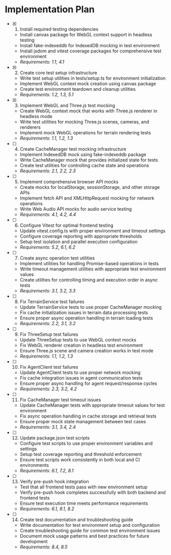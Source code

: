 # Implementation Plan

- [x] 1. Install required testing dependencies
  - Install canvas package for WebGL context support in headless testing
  - Install fake-indexeddb for IndexedDB mocking in test environment
  - Install jsdom and vitest coverage packages for comprehensive test environment
  - _Requirements: 1.1, 4.1_

- [x] 2. Create core test setup infrastructure
  - Write test setup utilities in tests/setup.ts for environment initialization
  - Implement WebGL context mock creation using canvas package
  - Create test environment teardown and cleanup utilities
  - _Requirements: 1.2, 1.3, 5.1_

- [x] 3. Implement WebGL and Three.js test mocking
  - Create WebGL context mock that works with Three.js renderer in headless mode
  - Write test utilities for mocking Three.js scenes, cameras, and renderers
  - Implement mock WebGL operations for terrain rendering tests
  - _Requirements: 1.1, 1.2, 1.3_

- [ ] 4. Create CacheManager test mocking infrastructure
  - Implement IndexedDB mock using fake-indexeddb package
  - Write CacheManager mock that provides initialized state for tests
  - Create test utilities for controlling cache state and operations
  - _Requirements: 2.1, 2.2, 2.3_

- [ ] 5. Implement comprehensive browser API mocks
  - Create mocks for localStorage, sessionStorage, and other storage APIs
  - Implement fetch API and XMLHttpRequest mocking for network operations
  - Write Web Audio API mocks for audio service testing
  - _Requirements: 4.1, 4.2, 4.4_

- [ ] 6. Configure Vitest for optimal frontend testing
  - Update vitest.config.ts with proper environment and timeout settings
  - Configure coverage reporting with appropriate thresholds
  - Setup test isolation and parallel execution configuration
  - _Requirements: 5.2, 6.1, 6.2_

- [ ] 7. Create async operation test utilities
  - Implement utilities for handling Promise-based operations in tests
  - Write timeout management utilities with appropriate test environment values
  - Create utilities for controlling timing and execution order in async tests
  - _Requirements: 3.1, 3.2, 3.3_

- [ ] 8. Fix TerrainService test failures
  - Update TerrainService tests to use proper CacheManager mocking
  - Fix cache initialization issues in terrain data processing tests
  - Ensure proper async operation handling in terrain loading tests
  - _Requirements: 2.2, 3.1, 3.2_

- [ ] 9. Fix ThreeSetup test failures
  - Update ThreeSetup tests to use WebGL context mocks
  - Fix WebGL renderer creation in headless test environment
  - Ensure Three.js scene and camera creation works in test mode
  - _Requirements: 1.1, 1.2, 1.3_

- [ ] 10. Fix AgentClient test failures
  - Update AgentClient tests to use proper network mocking
  - Fix cache integration issues in agent communication tests
  - Ensure proper async handling for agent request/response cycles
  - _Requirements: 2.3, 3.2, 4.2_

- [ ] 11. Fix CacheManager test timeout issues
  - Update CacheManager tests with appropriate timeout values for test environment
  - Fix async operation handling in cache storage and retrieval tests
  - Ensure proper mock state management between test cases
  - _Requirements: 3.1, 3.4, 2.4_

- [ ] 12. Update package.json test scripts
  - Configure test scripts to use proper environment variables and settings
  - Setup test coverage reporting and threshold enforcement
  - Ensure test scripts work consistently in both local and CI environments
  - _Requirements: 6.1, 7.2, 8.1_

- [ ] 13. Verify pre-push hook integration
  - Test that all frontend tests pass with new environment setup
  - Verify pre-push hook completes successfully with both backend and frontend tests
  - Ensure test execution time meets performance requirements
  - _Requirements: 6.1, 8.1, 8.2_

- [ ] 14. Create test documentation and troubleshooting guide
  - Write documentation for test environment setup and configuration
  - Create troubleshooting guide for common test environment issues
  - Document mock usage patterns and best practices for future development
  - _Requirements: 8.4, 8.5_